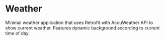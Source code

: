 # Weather
Minimal weather application that uses Retrofit with AccuWeather API to show current weather. Features dynamic background according to current time of day.
